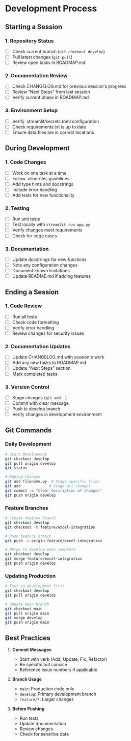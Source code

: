 # Development Process

## Starting a Session

### 1. Repository Status
- [ ] Check current branch (`git checkout develop`)
- [ ] Pull latest changes (`git pull`)
- [ ] Review open tasks in ROADMAP.md

### 2. Documentation Review
- [ ] Check CHANGELOG.md for previous session's progress
- [ ] Review "Next Steps" from last session
- [ ] Verify current phase in ROADMAP.md

### 3. Environment Setup
- [ ] Verify .streamlit/secrets.toml configuration
- [ ] Check requirements.txt is up to date
- [ ] Ensure data files are in correct locations

## During Development

### 1. Code Changes
- [ ] Work on one task at a time
- [ ] Follow .clinerules guidelines
- [ ] Add type hints and docstrings
- [ ] Include error handling
- [ ] Add tests for new functionality

### 2. Testing
- [ ] Run unit tests
- [ ] Test locally with `streamlit run app.py`
- [ ] Verify changes meet requirements
- [ ] Check for edge cases

### 3. Documentation
- [ ] Update docstrings for new functions
- [ ] Note any configuration changes
- [ ] Document known limitations
- [ ] Update README.md if adding features

## Ending a Session

### 1. Code Review
- [ ] Run all tests
- [ ] Check code formatting
- [ ] Verify error handling
- [ ] Review changes for security issues

### 2. Documentation Updates
- [ ] Update CHANGELOG.md with session's work
- [ ] Add any new tasks to ROADMAP.md
- [ ] Update "Next Steps" section
- [ ] Mark completed tasks

### 3. Version Control
- [ ] Stage changes (`git add .`)
- [ ] Commit with clear message
- [ ] Push to develop branch
- [ ] Verify changes in development environment

## Git Commands

### Daily Development
```bash
# Start Development
git checkout develop
git pull origin develop
git status

# Making Changes
git add filename.py  # Stage specific files
git add .           # Stage all changes
git commit -m "Clear description of changes"
git push origin develop
```

### Feature Branches
```bash
# Create feature branch
git checkout develop
git checkout -b feature/excel-integration

# Push feature branch
git push -u origin feature/excel-integration

# Merge to develop when complete
git checkout develop
git merge feature/excel-integration
git push origin develop
```

### Updating Production
```bash
# Test in development first
git checkout develop
git pull origin develop

# Update main branch
git checkout main
git pull origin main
git merge develop
git push origin main
```

## Best Practices

1. **Commit Messages**
   - Start with verb (Add, Update, Fix, Refactor)
   - Be specific but concise
   - Reference issue numbers if applicable

2. **Branch Usage**
   - `main`: Production code only
   - `develop`: Primary development branch
   - `feature/*`: Larger changes

3. **Before Pushing**
   - Run tests
   - Update documentation
   - Review changes
   - Check for sensitive data
